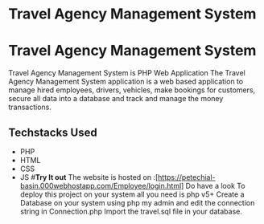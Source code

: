 # Travel Agency Management System
# **Travel Agency Management System**
Travel Agency Management System is PHP Web Application 
The Travel Agency Management System application is a web based application to manage hired employees, drivers, vehicles, make bookings for customers, secure all data into a database and track and manage the money transactions.
## **Techstacks Used** 
- PHP 
- HTML
- CSS
- JS
#**Try It out**
The website is hosted on :[https://petechial-basin.000webhostapp.com/Employee/login.html] Do have a look To deploy this project on your system all you need is php v5+ Create a Database on your system using php my admin and edit the connection string in Connection.php Import the travel.sql file in your database.
